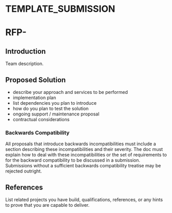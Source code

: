 # TEMPLATE_SUBMISSION

# RFP-<rfp-number> <Your Business Name>

## Introduction

Team description.

## Proposed Solution

- describe your approach and services to be performed
- implementation plan
- list dependencies you plan to introduce
- how do you plan to test the solution
- ongoing support / maintenance proposal
- contractual considerations

### Backwards Compatibility

All proposals that introduce backwards incompatibilities must include a section describing these incompatibilities and their severity. The doc must explain how to deal with these incompatibilities or the set of requirements to for the backward compatibility to be discussed in a submission. Submissions without a sufficient backwards compatibility treatise may be rejected outright.

## References

List related projects you have build, qualifications, references, or any hints to prove that you are capable to deliver.
